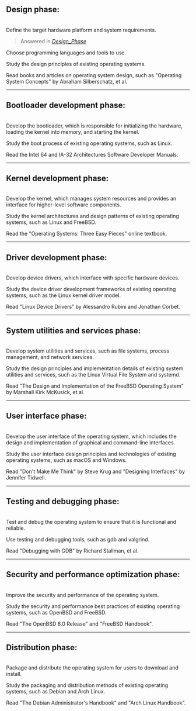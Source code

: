 ## Design phase:
\
Define the target hardware platform and system requirements.

> Answered in [_Design\_Phase_](./ChatGPT/Phase/Design_Phase.md#defining-the-backgroud-for-os-development)

Choose programming languages and tools to use.

Study the design principles of existing operating systems.

Read books and articles on operating system design, such as "Operating System Concepts" by Abraham Silberschatz, et al.

---
## Bootloader development phase:
\
Develop the bootloader, which is responsible for initializing the hardware, loading the kernel into memory, and starting the kernel.

Study the boot process of existing operating systems, such as Linux.

Read the Intel 64 and IA-32 Architectures Software Developer Manuals.

---
## Kernel development phase:
\
Develop the kernel, which manages system resources and provides an interface for higher-level software components.

Study the kernel architectures and design patterns of existing operating systems, such as Linux and FreeBSD.

Read the "Operating Systems: Three Easy Pieces" online textbook.

---
## Driver development phase:
\
Develop device drivers, which interface with specific hardware devices.

Study the device driver development frameworks of existing operating systems, such as the Linux kernel driver model.

Read "Linux Device Drivers" by Alessandro Rubini and Jonathan Corbet.

---
## System utilities and services phase:
\
Develop system utilities and services, such as file systems, process management, and network services.

Study the design principles and implementation details of existing system utilities and services, such as the Linux Virtual File System and systemd.

Read "The Design and Implementation of the FreeBSD Operating System" by Marshall Kirk McKusick, et al.

---
## User interface phase:
\
Develop the user interface of the operating system, which includes the design and implementation of graphical and command-line interfaces.

Study the user interface design principles and technologies of existing operating systems, such as macOS and Windows.

Read "Don't Make Me Think" by Steve Krug and "Designing Interfaces" by Jennifer Tidwell.

---
## Testing and debugging phase:
\
Test and debug the operating system to ensure that it is functional and reliable.

Use testing and debugging tools, such as gdb and valgrind.

Read "Debugging with GDB" by Richard Stallman, et al.

----
## Security and performance optimization phase:
\
Improve the security and performance of the operating system.

Study the security and performance best practices of existing operating systems, such as OpenBSD and FreeBSD.

Read "The OpenBSD 6.0 Release" and "FreeBSD Handbook".

---
## Distribution phase:
\
Package and distribute the operating system for users to download and install.

Study the packaging and distribution methods of existing operating systems, such as Debian and Arch Linux.

Read "The Debian Administrator's Handbook" and "Arch Linux Handbook".

